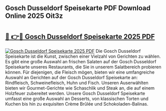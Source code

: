 ## Gosch Dusseldorf Speisekarte PDF Download Online 2025 Oit3z

# <h2><a href="http://gcdkcci.nevu.top/?p=Gosch+Dusseldorf+Speisekarte">🔗 👉🔴 Gosch Dusseldorf Speisekarte 2025 PDF</a></h2>

[![Gosch Dusseldorf Speisekarte 2025 PDF](https://i.imgur.com/dBaPXMq.png)](http://gcdkcci.nevu.top/?p=Gosch+Dusseldorf+Speisekarte)
Die Gosch Dusseldorf Speisekarte ist die Kunst, zwischen einer Vielzahl von Gerichten zu wählen. Es gibt eine große Auswahl an frischen Salaten auf der Gosch Dusseldorf Speisekarte unseres Restaurants, die Sie in unserem Salatbereich probieren können. Für diejenigen, die Fleisch mögen, bieten wir eine umfangreiche Auswahl an Gerichten auf der Gosch Dusseldorf Speisekarte an: Rindfleisch, Schweinefleisch, Huhn und Fisch. Unseren Auserwählten bieten wir Gourmet-Gerichte wie Schaschlik und Steak an, die auf einem Holzfeuer zubereitet werden. Unsere Gosch Dusseldorf Speisekarte umfasst eine große Auswahl an Desserts, von klassischen Torten und Kuchen bis hin zu exquisiten Crème Brûlée und Schokoladen-Balinas.
